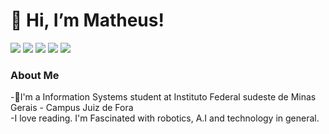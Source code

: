 # 👋 Hi, I’m Matheus!

<div> 
  <a href= "https://www.instagram.com/matheusoranco/" target="_blank"><img src="https://img.shields.io/badge/-Instagram-%23E4405F?style=for-the-badge&logo=instagram&logoColor=white" target="_blank"></a>
  <a href= "" target="_blank"><img src="https://img.shields.io/badge/Discord-7289DA?style=for-the-badge&logo=discord&logoColor=white" target="_blank"></a> 
  <a href = "mailto:matheussoranco@gmail.com"><img src="https://img.shields.io/badge/-Gmail-%23333?style=for-the-badge&logo=gmail&logoColor=white" target="_blank"></a>
  <a href= "https://www.linkedin.com/in/matheus-soran%C3%A7o-4a8b67210/" target="_blank"><img src="https://img.shields.io/badge/-LinkedIn-%230077B5?style=for-the-badge&logo=linkedin&logoColor=white" target="_blank"></a> 
  <a href= "https://twitter.com/cybermattheww" target="_blank"><img src="https://img.shields.io/badge/-Twitter-1ca0f1?style=for-the-badge&labelColor=1ca0f1&logo=twitter&logoColor=white" target=" target="_blank"></a> 
</div>

### About Me

-📓I'm a Information Systems student at Instituto Federal sudeste de Minas Gerais - Campus Juiz de Fora<br>
-I love reading. I'm Fascinated with robotics, A.I and technology in general.<br>

